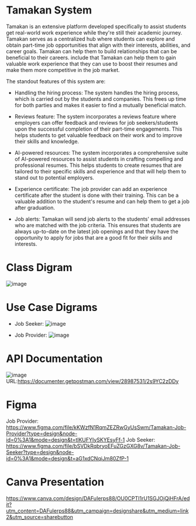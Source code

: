 # Tamakan System
Tamakan is an extensive platform developed specifically to assist students get real-world work experience while they're still their academic journey. Tamakan  serves as a centralized hub where students can explore and obtain part-time job opportunities that align with their interests, abilities, and career goals. Tamakan can help them to build relationships that can be beneficial to their careers. include that Tamakan can help them to gain valuable work experience that they can use to boost their resumes and make them more competitive in the job market. 


The standout features of this system are:

- Handling the hiring process: The system handles the hiring process, which is carried out by the students and companies. This frees up time for both parties and makes it easier to find a mutually beneficial match.

- Reviews feature: The system incorporates a reviews feature where employers can offer feedback and reviews for job seekers/students upon the successful completion of their part-time engagements. This helps students to get valuable feedback on their work and to improve their skills and knowledge.

- AI-powered resources: The system incorporates a comprehensive suite of AI-powered resources to assist students in crafting compelling and professional resumes. This helps students to create resumes that are tailored to their specific skills and experience and that will help them to stand out to potential employers.

- Experience certificate: The job provider can add an experience certificate after the student is done with their training. This can be a valuable addition to the student's resume and can help them to get a job after graduation.

- Job alerts: Tamakan will send job alerts to the students' email addresses who are matched with the job criteria. This ensures that students are always up-to-date on the latest job openings and that they have the opportunity to apply for jobs that are a good fit for their skills and interests.

# Class Digram
![image](https://github.com/Mariamalmesfer/Java-Bootcamp-Tamakan/assets/65206318/1c0ae809-cdbf-4c81-a37d-d8cf2c3688e1)


# Use Case Digrams
- Job Seeker:
   ![image](https://github.com/Mariamalmesfer/Java-Bootcamp-Tamakan/assets/65206318/af4f7773-2c70-45d3-85bb-218635d5c929)

- Job Provider:
  ![image](https://github.com/Mariamalmesfer/Java-Bootcamp-Tamakan/assets/65206318/449d202d-a257-4dbf-b7c8-05548ecd1553)
  
# API Documentation
![image](https://github.com/Mariamalmesfer/Java-Bootcamp-Tamakan/assets/65206318/5029d072-9ff3-4e4d-b089-483f3b1cd603)
URL:https://documenter.getpostman.com/view/28987531/2s9YC2zDDy
# Figma
Job Provider: https://www.figma.com/file/kKWzfN1RqmZEZRwGyUsSwm/Tamakan-Job-Provider?type=design&node-id=0%3A1&mode=design&t=tlKUFYIySKYEsyFf-1
Job Seeker: https://www.figma.com/file/bSVDkRqbryoEFuZGzGXG8v/Tamakan-Job-Seeker?type=design&node-id=0%3A1&mode=design&t=aG1xdCNqiJm80ZfP-1

# Canva Presentation
https://www.canva.com/design/DAFuIerps88/OU0CPTI1rU1SGJOjQjHFrA/edit?utm_content=DAFuIerps88&utm_campaign=designshare&utm_medium=link2&utm_source=sharebutton

